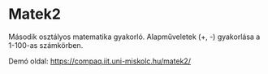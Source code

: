 # Matek2

Második osztályos matematika gyakorló. Alapműveletek (+, -) gyakorlása a 1-100-as számkörben.

Demó oldal: https://compaq.iit.uni-miskolc.hu/matek2/
